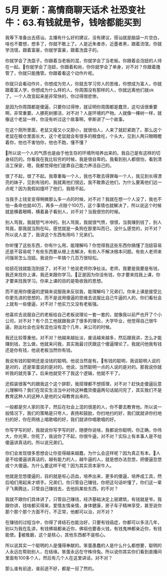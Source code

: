 # 5月 更新：高情商聊天话术 社恐变社牛：63.有钱就是爷，钱啥都能买到

我等下准备出去搭讪，主播有什么好的建议，没有建议，搭讪就是脑袋一片空白，啥也不要想，想多了，你就不敢上了。人是近朱者赤，近墨者黑，跟着流氓，你就学流氓，跟着富豪，你就学富豪，跟着洗盘子的。

你就学会了洗盘子。你跟着当老板的混，你就学会了当老板。你跟着会泡妞的人待在一起。🎼你就学会了泡妞，你跟着和尚，你你就学会了单身，对不对？你跟着撸管了，你就只能撸管。你跟着看这个动作片呢。

你就只会看动作片，你想成为穷人，你就去学习穷人的思维，你想成为富人，你就跟着富人学，你想成为什么样的人，你周围没有那样的人，你就远离他们就ok了。一个人改变起来是非常快的，你过得很悲惨。

是因为你周围都是傻逼，只要你过得惨，就证明你周围都是蠢货，这句话很重要啊，非常重要。人挪死树挪活，对不对？人是环境的产物。人就像一棵树一样，就像这个老鼠一样，你没有听过这个故事啊，李斯讲了一个故事。

在这个厕所里面，老鼠又瘦又小又胆小，就很怕人，人来了就赶紧跑了。那么这个老鼠在粮仓里面长大，这个老鼠就会有很多的粮食吃，个头大，见到人两只眼睛瞪着你，他也不害怕你，他也不跑，懂不懂？

🎼所以说一个人的气质也是由于他生存的环境所培养出来的。我自己是有这样的切身经历的。你看我在我比较穷的时候，我是很自卑的。我看到别人都很怕，看到清洁工保安，嗯，我都觉得他们是靠自己能力养活自己的。

很了不起，很了不起。我尊重每一个人，我也不敢去得罪每一个人，我见到长得漂亮的妹子，见到有钱的，我就离他们很远，我不敢靠近他们，为什么要离他们远一点呢？因为我假如撞坏了他们，我赔不起。

当我手上钱变变得稍微那么多一点的时候，对不对？我就在想一个人没了，我也不怕一条命也就40万，再多一点赔个100万，这个事情也就解决了，所以说这个时候就是横着眼睛，横着鼻子看别人，对不对？当我很穷的时候。

别人骂我，我就怒气冲冲的。别人骂我，我就很气愤，很恨，当我赚到钱了，别人骂我，那我就当狗在叫，感觉就是一条狗在那里叫而已，没什么感觉的，对不对？所以说人变了，我讲这个东西有用吗？兄弟们。

你听懂了这些东西，你有什么用，能理解吗？你觉得我这些东西你搞懂了泡妞容易还是不容易呢？有些东西要从根上去解决，有些人不解决根本问题。有些人老师来问强哥怎么泡妞。我说你一年搞个几百万很轻松。

给妞花钱就能泡到妞了，对不对？他说老师你净扯淡。老师，我要是我要是有钱，我还来找你上课，我还来跟你学习。🎼正是因为你没有钱，你才要来找我上课，你才要来找我学习。你来上课的目的是吸收我的思想。

而不是用你傻逼的逻辑来说服我来反驳我，能理解吗？兄弟们，你来上课是接受比你更先进的思想的，而不是说用傻逼的思维去说服比自己牛逼的人的，你们看社会上就有一些傻逼，对不对？他实力又没有老板强。

他喜欢去说服自己的老板给自己老板说理论一套一套的，就像我以前严也开了个小公司，对不对？有个员工他就跟我讲了很多的理论，大学毕业，他觉得自己很牛逼，刚出社会也没有混也没有混个几年，来公司的时候。

我还比较尊重他，对不对？他越来越扯淡，废话越来越多，然后跟我讲，怎么才能赚到钱，怎么做，他就来问我，其实我最讨厌跟这个傻逼理论了。我就问他我有钱还是你有钱，他说老板当然你有钱。

我说有钱的聪明还是没钱的聪明。他说当然是有。🎼有钱的聪明，我说聪明人说的是对的，还是笨蛋说的是对的。他说，当然聪明一点的人说的是对的。那我说你就听我的就完事了。后来他就受不了我这个逻辑，他就不干了。

还假装很客气的跟我这个这个辞职，我搭理都不想搭理，对不对？赶快走傻逼玩意儿理解吗？我们在现实生活当中对待这种蠢货傻逼两句话就问完了，其实我们不是教育这种人的这种人是他的父母教育出来的。

一般都是穷人家的孩子，然后在社会上混的很差的人，你不要去教育他。所以说一般情况下，我们的策略是只夸人，表扬和鼓励，你扫地扫的好，我们就就讲你扫地扫的好，你在网络上唱歌唱的好，我们就讲你唱歌唱的好。

你写字写的好，我就说你写字写的好，随便你说啥，我都说你聪明，你正确，你伟大，你光荣，你死了，我说你了不起，你很牛逼，对不对？实际上有本事人是不给傻逼讲真话的。所以说兄弟们。

你们会发现很多思想会让你变得越来越蠢，为什么会这样呢？因为真正有本。🎼人是不给傻逼讲真话的，越有能力的人，越牛逼的人，就是想办法忽悠，把傻逼忽悠成个大傻逼。为什么要这样干呢？因为其实资本家牛人。

他就是忽悠傻逼的，目的就是呕心沥血，培养出来，更多的傻逼，培养成工具，然后咱们用起来才顺手。兄弟们，你只管自己赚钱，你把这句话听懂了，你们这一辈子飞黄腾达，只管自己赚钱去，去他妈某些东西，的不对？

我就不跟你们具体讲了，只管自己赚钱，经济基础决定上层建筑，有钱就是爷。我跟你讲，钱啥都买得来，爱情友情亲情，身体健康，房子车子精神享受，甚至说你那个那个那个方面不行，不正常，他都可以治，对不对？

在赚钱的过程当中，你得了肾结石也能治好，只要有钱癌症，你都可以多活几年，别以为我在乱讲，有钱佛祖都亲近你，佛祖也要香火钱，有钱鬼神都亲近你，有钱能使。🎼被推磨，这个是核心，其他东西都不是核心。

所以说其实一个聪明的人是懂得奉献的。笨蛋愚蠢的人是什么什么都想要，聪明的人永远在帮助别人，在结缘。笨蛋永远在守株待兔。所以说你其实你们看到直播间里面有100多个人，然后有几个人在这里讲话，对不对？

那么谁有前途，谁前途不好，都是一目了然的。